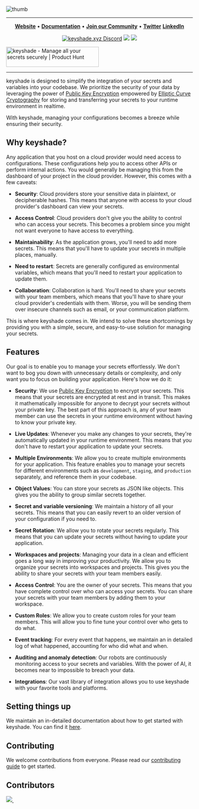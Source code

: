 ![thumb](https://github.com/keyshade-xyz/keyshade/assets/74916308/d3d00d59-a031-40bc-a17e-c57871cfd166)

---

<div align="left">

<p align="center">
    <a href="https://www.keyshade.xyz?ref=github" target="_blank"><b>Website</b></a> •
    <a href="https://docs.keyshade.xyz/" target="_blank"><b>Documentation</b></a> •
    <a href="https://discord.gg/acfN4k6dxU" target="_blank"><b>Join our Community</b></a> • 
    <a href="https://twitter.com/keyshade_xyz" target="_blank"><b>Twitter</b></a>
    <a href="https://www.linkedin.com/company/keyshade-xyz/" target="_blank"><b>LinkedIn</b></a>
</p>

<div align = "center">

[![keyshade.xyz Discord](https://dcbadge.vercel.app/api/server/m6TcpWBSdt)](https://discord.gg/acfN4k6dxU)
<a href="https://twitter.com/keyshade_xyz"><img src="https://img.shields.io/badge/X-000000?style=for-the-badge&logo=x&logoColor=white" /></a>
<a href="https://www.linkedin.com/company/keyshade-xyz/"><img src="https://img.shields.io/badge/LinkedIn-0077B5?style=for-the-badge&logo=linkedin&logoColor=white" /></a>

</div>

<p align="center>

<a href="https://www.producthunt.com/posts/keyshade?utm_source=badge-featured&utm_medium=badge&utm_souce=badge-keyshade" target="_blank"><img src="https://api.producthunt.com/widgets/embed-image/v1/featured.svg?post_id=436664&theme=light" alt="keyshade - Manage&#0032;all&#0032;your&#0032;secrets&#0032;securely | Product Hunt" style="width: 250px; height: 54px;" width="250" height="54" /></a>

</p>

---

keyshade is designed to simplify the integration of your secrets and variables into your codebase. We prioritize the security of your data by leveraging the power of [Public Key Encryption](https://en.m.wikipedia.org/wiki/Public-key_cryptography) empowered by [Elliptic Curve Cryptography](https://en.wikipedia.org/wiki/Elliptic-curve_cryptography) for storing and transferring your secrets to your runtime environment in realtime.

With keyshade, managing your configurations becomes a breeze while ensuring their security.

## Why keyshade?

Any application that you host on a cloud provider would need access to configurations. These configurations help you to access other APIs or perform internal actions. You would generally be managing this from the dashboard of your project in the cloud provider. However, this comes with a few caveats:

- **Security**: Cloud providers store your sensitive data in plaintext, or decipherable hashes. This means that anyone with access to your cloud provider's dashboard can view your secrets.

- **Access Control**: Cloud providers don't give you the ability to control who can access your secrets. This becomes a problem since you might not want everyone to have access to everything.

- **Maintainability**: As the application grows, you'll need to add more secrets. This means that you'll have to update your secrets in multiple places, manually.

- **Need to restart**: Secrets are generally configured as environmental variables, which means that you'll need to restart your application to update them.

- **Collaboration**: Collaboration is hard. You'll need to share your secrets with your team members, which means that you'll have to share your cloud provider's credentials with them. Worse, you will be sending them over insecure channels such as email, or your communication platform.

This is where keyshade comes in. We intend to solve these shortcomings by providing you with a simple, secure, and easy-to-use solution for managing your secrets.

## Features

Our goal is to enable you to manage your secrets effortlessly. We don't want to bog you down with unnecessary details or complexity, and only want you to focus on building your application. Here's how we do it:

- **Security**: We use [Public Key Encryption](https://en.m.wikipedia.org/wiki/Public-key_cryptography) to encrypt your secrets. This means that your secrets are encrypted at rest and in transit. This makes it mathematically impossible for anyone to decrypt your secrets without your private key. The best part of this approach is, any of your team member can use the secrets in your runtime environment without having to know your private key.

- **Live Updates**: Whenever you make any changes to your secrets, they're automatically updated in your runtime environment. This means that you don't have to restart your application to update your secrets.

- **Multiple Environments**: We allow you to create multiple environments for your application. This feature enables you to manage your secrets for different environments such as `development`, `staging`, and `production` separately, and reference them in your codebase.

- **Object Values**: You can store your secrets as JSON like objects. This gives you the ability to group similar secrets together.

- **Secret and variable versioning**: We maintain a history of all your secrets. This means that you can easily revert to an older version of your configuration if you need to.

- **Secret Rotation**: We allow you to rotate your secrets regularly. This means that you can update your secrets without having to update your application.

- **Workspaces and projects**: Managing your data in a clean and efficient goes a long way in improving your productivity. We allow you to organize your secrets into workspaces and projects. This gives you the ability to share your secrets with your team members easily.

- **Access Control**: You are the owner of your secrets. This means that you have complete control over who can access your secrets. You can share your secrets with your team members by adding them to your workspace.

- **Custom Roles**: We allow you to create custom roles for your team members. This will allow you to fine tune your control over who gets to do what.

- **Event tracking**: For every event that happens, we maintain an in detailed log of what happened, accounting for who did what and when.

- **Auditing and anomaly detection**: Our robots are continuously monitoring access to your secrets and variables. With the power of AI, it becomes near to impossible to breach your data.

- **Integrations**: Our vast library of integration allows you to use keyshade with your favorite tools and platforms.

## Setting things up

We maintain an in-detailed documentation about how to get started with keyshade. You can find it [here](https://docs.keyshade.xyz/contributing-to-keyshade/setting-things-up).

## Contributing

We welcome contributions from everyone. Please read our [contributing guide](./CONTRIBUTING.md) to get started.

## Contributors

<a href="https://github.com/keyshade-xyz/keyshade/graphs/contributors">
  <img src="https://contrib.rocks/image?repo=keyshade-xyz/keyshade&max=400&columns=20" />
  <img src="https://us-central1-tooljet-hub.cloudfunctions.net/github" width="0" height="0" />
</a>
